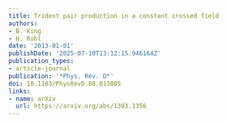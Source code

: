 ```yaml
---
title: Trident pair production in a constant crossed field
authors:
- B. King
- H. Ruhl
date: '2013-01-01'
publishDate: '2025-07-10T13:12:15.946164Z'
publication_types:
- article-journal
publication: '*Phys. Rev. D*'
doi: 10.1103/PhysRevD.88.013005
links:
- name: arXiv
  url: https://arxiv.org/abs/1303.1356
---
```

